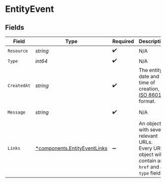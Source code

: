 # EntityEvent


## Fields

| Field                                                                                                 | Type                                                                                                  | Required                                                                                              | Description                                                                                           | Example                                                                                               |
| ----------------------------------------------------------------------------------------------------- | ----------------------------------------------------------------------------------------------------- | ----------------------------------------------------------------------------------------------------- | ----------------------------------------------------------------------------------------------------- | ----------------------------------------------------------------------------------------------------- |
| `Resource`                                                                                            | *string*                                                                                              | :heavy_check_mark:                                                                                    | N/A                                                                                                   | event                                                                                                 |
| `Type`                                                                                                | *int64*                                                                                               | :heavy_check_mark:                                                                                    | N/A                                                                                                   | 200                                                                                                   |
| `CreatedAt`                                                                                           | *string*                                                                                              | :heavy_check_mark:                                                                                    | The entity's date and time of creation, in [ISO 8601](https://en.wikipedia.org/wiki/ISO_8601) format. | 2024-03-20T09:13:37.0Z                                                                                |
| `Message`                                                                                             | *string*                                                                                              | :heavy_check_mark:                                                                                    | N/A                                                                                                   | Customer created                                                                                      |
| `Links`                                                                                               | [*components.EntityEventLinks](../../models/components/entityeventlinks.md)                           | :heavy_minus_sign:                                                                                    | An object with several relevant URLs. Every URL object will contain an `href` and a `type` field.     |                                                                                                       |